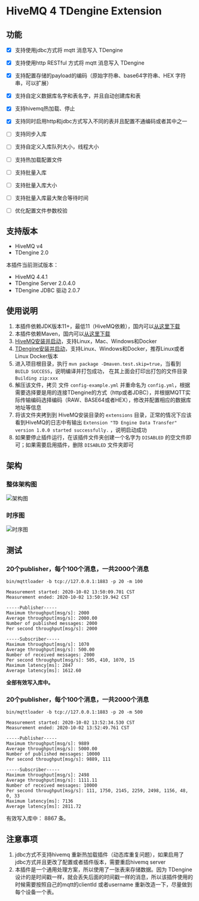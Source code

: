 # HiveMQ 4 TDengine Extension
  

## 功能
  
- [x] 支持使用jdbc方式将 mqtt 消息写入 TDengine
- [x] 支持使用http RESTful 方式将 mqtt 消息写入 TDengine
- [x] 支持配置存储的payload的编码（原始字符串、base64字符串、HEX 字符串，可以扩展）
- [x] 支持自定义数据库名字和表名字，并且自动创建库和表
- [x] 支持hivemq热加载、停止
- [x] 支持同时启用http和jdbc方式写入不同的表并且配置不通编码或者其中之一
- [ ] 支持同步入库
- [ ] 支持自定义入库队列大小，线程大小
- [ ] 支持热加载配置文件
- [ ] 支持批量入库
- [ ] 支持批量入库大小
- [ ] 支持批量入库最大聚合等待时间
- [ ] 优化配置文件参数校验


## 支持版本

- HiveMQ v4
- TDengine 2.0

本插件当前测试版本：

- HiveMQ 4.4.1
- TDengine Server 2.0.4.0
- TDengine JDBC 驱动 2.0.7

## 使用说明

1. 本插件依赖JDK版本11+，最低11（HiveMQ依赖），国内可以[从这里下载](https://www.injdk.cn/)
1. 本插件依赖Maven，国内可以[从这里下载](https://mirrors.huaweicloud.com/apache/maven/maven-3/3.6.3/binaries/)
1. [HiveMQ安装并启动](https://www.hivemq.com/docs/hivemq/4.3/user-guide/install-hivemq.html)，支持Linux，Mac、Windows和Docker
1. [TDengine安装并启动](https://www.taosdata.com/cn/getting-started/)，支持Linux、Windows和Docker，推荐Linux或者Linux Docker版本 
1. 进入项目根目录，执行 `mvn package -Dmaven.test.skip=true`，当看到 `BUILD SUCCESS`，说明编译并打包成功， 在其上面会打印出打包的文件目录 `Building zip:xxx`
1. 解压该文件，拷贝 文件 `config-example.yml` 并重命名为 `config.yml`，根据需要选择要是用的连接TDengine的方式（http或者JDBC），并根据MQTT实际传输编码选择编码（RAW、BASE64或者HEX），修改并配置相应的数据库地址等信息
1. 将该文件夹拷到到 HiveMQ安装目录的 `extensions` 目录，正常的情况下应该看到HiveMQ的日志中有输出 `Extension "TD Engine Data Transfer" version 1.0.0 started successfully.` ，说明启动成功
1. 如果要停止插件运行，在该插件文件夹创建一个名字为 `DISABLED` 的空文件即可；如果需要启用插件，删除 `DISABLED` 文件夹即可

## 架构

### 整体架构图 

![架构图](https://public-links.todu.top/hivemq-tdengine-extension.jpg?imageMogr2/thumbnail/!100p)

### 时序图

![时序图](https://public-links.todu.top/hivemq-tdengine-extension-seq.jpg?imageMogr2/thumbnail/!100p)

## 测试

### 20个publisher，每个100个消息，一共2000个消息

`bin/mqttloader -b tcp://127.0.0.1:1883 -p 20 -m 100`

```
Measurement started: 2020-10-02 13:50:09.701 CST
Measurement ended: 2020-10-02 13:50:19.942 CST

-----Publisher-----
Maximum throughput[msg/s]: 2000
Average throughput[msg/s]: 2000.00
Number of published messages: 2000
Per second throughput[msg/s]: 2000

-----Subscriber-----
Maximum throughput[msg/s]: 1070
Average throughput[msg/s]: 500.00
Number of received messages: 2000
Per second throughput[msg/s]: 505, 410, 1070, 15
Maximum latency[ms]: 2847
Average latency[ms]: 1612.60
```

**全部有效写入库中。**

### 20个publisher，每个100个消息，一共2000个消息

`bin/mqttloader -b tcp://127.0.0.1:1883 -p 20 -m 500`

```
Measurement started: 2020-10-02 13:52:34.530 CST
Measurement ended: 2020-10-02 13:52:49.761 CST

-----Publisher-----
Maximum throughput[msg/s]: 9889
Average throughput[msg/s]: 5000.00
Number of published messages: 10000
Per second throughput[msg/s]: 9889, 111

-----Subscriber-----
Maximum throughput[msg/s]: 2498
Average throughput[msg/s]: 1111.11
Number of received messages: 10000
Per second throughput[msg/s]: 111, 1750, 2145, 2259, 2498, 1156, 48, 0, 33
Maximum latency[ms]: 7136
Average latency[ms]: 2811.72
```

有效写入库中： 8867 条。

## 注意事项

1. jdbc方式不支持hivemq 重新热加载插件（动态库重复问题），如果启用了jdbc方式并且更改了配置或者插件版本，需要重启hivemq server
1. 本插件是一个通用处理方案，所以使用了一张表来存储数据。因为 TDengine 设计的是时间戳一样，就会丢失后面的时间戳一样的消息，所以该插件使用的时候需要按照自己的mqtt的clientId 或者username 重新改造一下，尽量做到每个设备一个表。